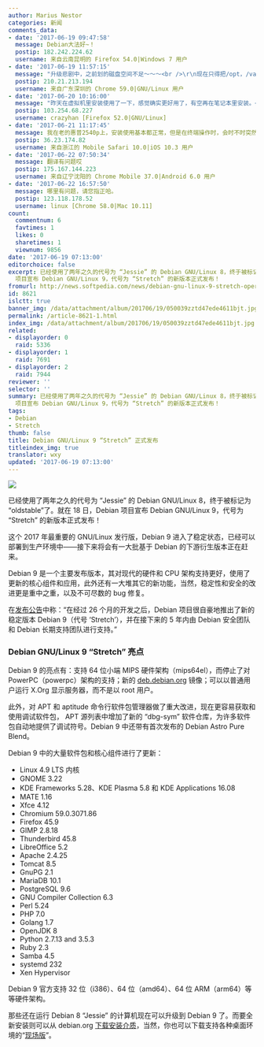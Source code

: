 ```yaml
---
author: Marius Nestor
categories: 新闻
comments_data:
- date: '2017-06-19 09:47:58'
  message: Debian大法好~！
  postip: 182.242.224.62
  username: 来自云南昆明的 Firefox 54.0|Windows 7 用户
- date: '2017-06-19 11:57:15'
  message: "升级悲剧中，之前划的磁盘空间不足～～～<br />\r\n现在只得把/opt，/var/cache等目录挪走，再链接过去。"
  postip: 210.21.213.194
  username: 来自广东深圳的 Chrome 59.0|GNU/Linux 用户
- date: '2017-06-20 10:16:00'
  message: "昨天在虚拟机里安装使用了一下，感觉确实更好用了，有空再在笔记本里安装。<br />\r\nDebian 大法好。"
  postip: 103.254.68.227
  username: crazyhan [Firefox 52.0|GNU/Linux]
- date: '2017-06-21 11:17:45'
  message: 我在老的惠普2540p上，安装使用基本都正常，但是在终端操作时，会时不时突然黑屏关机，重装后还是如此，不晓得咋弄了
  postip: 36.23.174.82
  username: 来自浙江的 Mobile Safari 10.0|iOS 10.3 用户
- date: '2017-06-22 07:50:34'
  message: 翻译有问题哎
  postip: 175.167.144.223
  username: 来自辽宁沈阳的 Chrome Mobile 37.0|Android 6.0 用户
- date: '2017-06-22 16:57:50'
  message: 哪里有问题，请您指正哈。
  postip: 123.118.178.52
  username: linux [Chrome 58.0|Mac 10.11]
count:
  commentnum: 6
  favtimes: 1
  likes: 0
  sharetimes: 1
  viewnum: 9856
date: '2017-06-19 07:13:00'
editorchoice: false
excerpt: 已经使用了两年之久的代号为 “Jessie” 的 Debian GNU/Linux 8，终于被标记为 “oldstable”了。就在 18 日，Debian
  项目宣布 Debian GNU/Linux 9，代号为 “Stretch” 的新版本正式发布！
fromurl: http://news.softpedia.com/news/debian-gnu-linux-9-stretch-operating-system-officially-released-download-now-516521.shtml
id: 8621
islctt: true
banner_img: /data/attachment/album/201706/19/050039zztd47ede4611bjt.jpg
permalink: /article-8621-1.html
index_img: /data/attachment/album/201706/19/050039zztd47ede4611bjt.jpg.thumb.jpg
related:
- displayorder: 0
  raid: 5336
- displayorder: 1
  raid: 7691
- displayorder: 2
  raid: 7944
reviewer: ''
selector: ''
summary: 已经使用了两年之久的代号为 “Jessie” 的 Debian GNU/Linux 8，终于被标记为 “oldstable”了。就在 18 日，Debian
  项目宣布 Debian GNU/Linux 9，代号为 “Stretch” 的新版本正式发布！
tags:
- Debian
- Stretch
thumb: false
title: Debian GNU/Linux 9 “Stretch” 正式发布
titleindex_img: true
translator: wxy
updated: '2017-06-19 07:13:00'
---
```


![](/data/attachment/album/201706/19/050039zztd47ede4611bjt.jpg)


已经使用了两年之久的代号为 “Jessie” 的 Debian GNU/Linux 8，终于被标记为 “oldstable”了。就在 18 日，Debian 项目宣布 Debian GNU/Linux 9，代号为 “Stretch” 的新版本正式发布！


这个 2017 年最重要的 GNU/Linux 发行版，Debian 9 进入了稳定状态，已经可以部署到生产环境中——接下来将会有一大批基于 Debian 的下游衍生版本正在赶来。


Debian 9 是一个主要发布版本，其对现代的硬件和 CPU 架构支持更好，使用了更新的核心组件和应用，此外还有一大堆其它的新功能，当然，稳定性和安全的改进更是重中之重，以及不可尽数的 bug 修复。


在[发布公告](https://www.debian.org/News/2017/20170617)中称：“在经过 26 个月的开发之后，Debian 项目很自豪地推出了新的稳定版本 Debian 9（代号 ‘Stretch’），并在接下来的 5 年内由 Debian 安全团队和 Debian 长期支持团队进行支持。”


### Debian GNU/Linux 9 “Stretch” 亮点


Debian 9 的亮点有：支持 64 位小端 MIPS 硬件架构（mips64el），而停止了对 PowerPC（powerpc）架构的支持；新的 [deb.debian.org](http://deb.debian.org/) 镜像；可以以普通用户运行 X.Org 显示服务器，而不是以 root 用户。


此外，对 APT 和 aptitude 命令行软件包管理器做了重大改进，现在更容易获取和使用调试软件包， APT 源列表中增加了新的 “dbg-sym” 软件仓库，为许多软件包自动地提供了调试符号。Debian 9 中还带有首次发布的 Debian Astro Pure Blend。


Debian 9 中的大量软件包和核心组件进行了更新：


* Linux 4.9 LTS 内核
* GNOME 3.22
* KDE Frameworks 5.28、KDE Plasma 5.8 和 KDE Applications 16.08
* MATE 1.16
* Xfce 4.12
* Chromium 59.0.3071.86
* Firefox 45.9
* GIMP 2.8.18
* Thunderbird 45.8
* LibreOffice 5.2
* Apache 2.4.25
* Tomcat 8.5
* GnuPG 2.1
* MariaDB 10.1
* PostgreSQL 9.6
* GNU Compiler Collection 6.3
* Perl 5.24
* PHP 7.0
* Golang 1.7
* OpenJDK 8
* Python 2.7.13 and 3.5.3
* Ruby 2.3
* Samba 4.5
* systemd 232
* Xen Hypervisor


Debian 9 官方支持 32 位（i386）、64 位（amd64）、64 位 ARM（arm64）等等硬件架构。


那些还在运行 Debian 8 “Jessie” 的计算机现在可以升级到 Debian 9 了。而要全新安装则可以从 debian.org [下载安装介质](https://www.debian.org/distrib/netinst.en.html)，当然，你也可以下载支持各种桌面环境的“[现场版](https://www.debian.org/CD/live/)”。